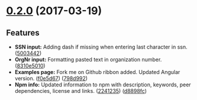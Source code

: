 <a name="0.2.0"></a>
# [0.2.0](https://github.com/FlaxHaxx/angular-input-types/compare/0.1.0...0.2.0) (2017-03-19)

## Features
* **SSN input:** Adding dash if missing when entering last character in ssn. ([5003442](https://github.com/FlaxHaxx/angular-input-types/commit/5003442))
* **OrgNr input:** Formatting pasted text in organization number. ([8310e5010](https://github.com/FlaxHaxx/angular-input-types/commit/8310e5010))
* **Examples page:** Fork me on Github ribbon added. Updated Angular version. ([f0e5d67](https://github.com/FlaxHaxx/angular-input-types/commit/f0e5d67)) ([798d992](https://github.com/FlaxHaxx/angular-input-types/commit/798d992))
* **Npm info:** Updated information to npm with description, keywords, peer dependencies, license and links. ([2241235](https://github.com/FlaxHaxx/angular-input-types/commit/2241235)) ([d8898fc](https://github.com/FlaxHaxx/angular-input-types/commit/d8898fc))
